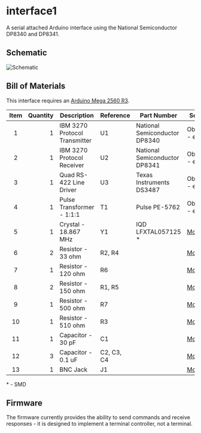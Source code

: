 # interface1

A serial attached Arduino interface using the National Semiconductor DP8340 and DP8341.

## Schematic

![Schematic](hardware/schematic.svg)

## Bill of Materials

This interface requires an [Arduino Mega 2560 R3](https://store.arduino.cc/usa/mega-2560-r3).

 Item | Quantity | Description                   | Reference  | Part Number                   | Source
:----:|---------:|-------------------------------|------------|-------------------------------|----------------
1     | 1        | IBM 3270 Protocol Transmitter | U1         | National Semiconductor DP8340 | Obsolete - eBay
2     | 1        | IBM 3270 Protocol Receiver    | U2         | National Semiconductor DP8341 | Obsolete - eBay
3     | 1        | Quad RS-422 Line Driver       | U3         | Texas Instruments DS3487      | Obsolete - eBay
4     | 1        | Pulse Transformer - 1:1:1     | T1         | Pulse PE-5762                 | Obsolete - eBay
5     | 1        | Crystal - 18.867 MHz          | Y1         | IQD LFXTAL057125 *            | [Mouser](https://www.mouser.com/ProductDetail/IQD/LFXTAL057125Bulk?qs=%2Fha2pyFaduieSzBxw7UAJRZlCXjBZuIKPyofrMyYW7wVunrhuBMeiQd4MCF50LLz)
6     | 2        | Resistor - 33 ohm             | R2, R4     |                               | [Mouser](https://www.mouser.com/ProductDetail/Xicon/271-33-RC?qs=sGAEpiMZZMu61qfTUdNhGzoeXLT9qgk%252BV159XfY8c4Q%3D)
7     | 1        | Resistor - 120 ohm            | R6         |                               | [Mouser](https://www.mouser.com/ProductDetail/Xicon/271-120-RC?qs=sGAEpiMZZMu61qfTUdNhG7Of23Pr6gu8rRE5UXBJoDw%3D)
8     | 2        | Resistor - 150 ohm            | R1, R5     |                               | [Mouser](https://www.mouser.com/ProductDetail/Xicon/271-150-RC?qs=sGAEpiMZZMu61qfTUdNhG2ZzrN2CiS9nBcPQNrtAXYk%3D)
9     | 1        | Resistor - 500 ohm            | R7         |                               | [Mouser](https://www.mouser.com/ProductDetail/Xicon/271-499-RC?qs=sGAEpiMZZMu61qfTUdNhG6lpw21m8SOsvE2iEnaSg1s%3D)
10    | 1        | Resistor - 510 ohm            | R3         |                               | [Mouser](https://www.mouser.com/ProductDetail/Xicon/271-510-RC?qs=sGAEpiMZZMu61qfTUdNhG9RrhBeDi8B8FBVTnOgGHiw%3D)
11    | 1        | Capacitor - 30 pF             | C1         |                               | [Mouser](https://www.mouser.com/ProductDetail/Vishay-Cera-Mite/561R10TCCQ30?qs=sGAEpiMZZMt1mVBmZSXTPNbSVgF1iSv4q4pBhPBLwuM%3D)
12    | 3        | Capacitor - 0.1 uF            | C2, C3, C4 |                               | [Mouser](https://www.mouser.com/ProductDetail/Vishay-BC-Components/K104K15X7RF53L2?qs=%2Fha2pyFadujZBSsyKhN2cCnGMY0oYMxsnapy5diPgBuVoINU4ePXMg%3D%3D)
13    | 1        | BNC Jack                      | J1         |                               | [Mouser](https://www.mouser.com/ProductDetail/TE-Connectivity/5227161-3?qs=%2Fha2pyFaduiGA%252Bh8aDcjGvgxten7RGi%2FL59ZMwKXDjte07aSAL7vPw%3D%3D)

\* - SMD

## Firmware

The firmware currently provides the ability to send commands and receive responses - it is designed to implement a terminal controller, not a terminal.
